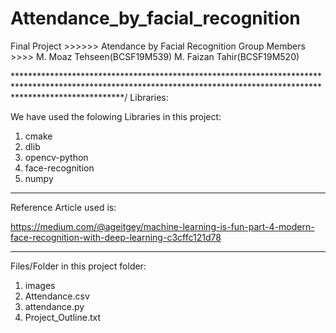 # Attendance_by_facial_recognition
Final Project  >>>>>> Atendance by Facial Recognition
Group Members >>>> M. Moaz Tehseen(BCSF19M539)
		   M. Faizan Tahir(BCSF19M520)

************************************************************************************************************************************************************************/
Libraries:

We have used the folowing Libraries in this project:
1. cmake
2. dlib
3. opencv-python
4. face-recognition
5. numpy


*****************************************************************************************************************************************************************************
Reference Article used is:

https://medium.com/@ageitgey/machine-learning-is-fun-part-4-modern-face-recognition-with-deep-learning-c3cffc121d78

**************************************************************************************************************************************************************************

Files/Folder in this project folder:
1. images
2. Attendance.csv
3. attendance.py
4. Project_Outline.txt
 
